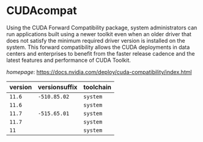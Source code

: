 # CUDAcompat

Using the CUDA Forward Compatibility package,  system administrators can run applications built using a newer toolkit  even when an older driver that does not satisfy the minimum required driver version  is installed on the system.  This forward compatibility allows the CUDA deployments in data centers and enterprises  to benefit from the faster release cadence and the latest features and performance of CUDA Toolkit.

*homepage*: <https://docs.nvidia.com/deploy/cuda-compatibility/index.html>

version | versionsuffix | toolchain
--------|---------------|----------
``11.6`` | ``-510.85.02`` | ``system``
``11.6`` |  | ``system``
``11.7`` | ``-515.65.01`` | ``system``
``11.7`` |  | ``system``
``11`` |  | ``system``
